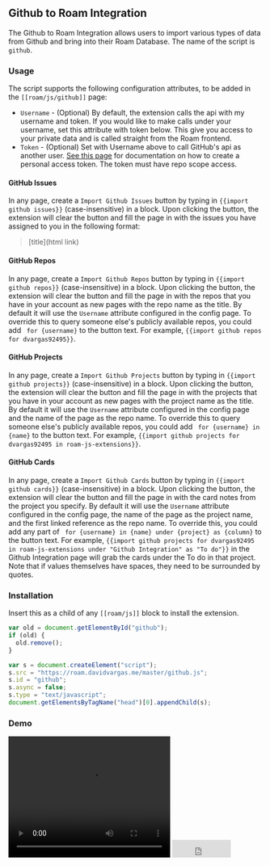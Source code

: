 ## Github to Roam Integration

The Github to Roam Integration allows users to import various types of data from Github and bring into their Roam Database. The name of the script is `github`.

### Usage

The script supports the following configuration attributes, to be added in the `[[roam/js/github]]` page:

- `Username` - (Optional) By default, the extension calls the api with my username and token. If you would like to make calls under your username, set this attribute with token below. This give you access to your private data and is called straight from the Roam frontend.
- `Token` - (Optional) Set with Username above to call GitHub's api as another user. [See this page](https://docs.github.com/en/github/authenticating-to-github/creating-a-personal-access-token) for documentation on how to create a personal access token. The token must have repo scope access. 


#### GitHub Issues

In any page, create a `Import Github Issues` button by typing in `{{import github issues}}` (case-insensitive) in a block. Upon clicking the button, the extension will clear the button and fill the page in with the issues you have assigned to you in the following format:

> [title](html link)

#### GitHub Repos

In any page, create a `Import Github Repos` button by typing in `{{import github repos}}` (case-insensitive) in a block. Upon clicking the button, the extension will clear the button and fill the page in with the repos that you have in your account as new pages with the repo name as the title. By default it will use the `Username` attribute configured in the config page. To override this to query someone else's publicly available repos, you could add ` for {username}` to the button text. For example, `{{import github repos for dvargas92495}}`.

#### GitHub Projects

In any page, create a `Import Github Projects` button by typing in `{{import github projects}}` (case-insensitive) in a block. Upon clicking the button, the extension will clear the button and fill the page in with the projects that you have in your account as new pages with the project name as the title. By default it will use the `Username` attribute configured in the config page and the name of the page as the repo name. To override this to query someone else's publicly available repos, you could add ` for {username} in {name}` to the button text. For example, `{{import github projects for dvargas92495 in roam-js-extensions}}`.

#### GitHub Cards

In any page, create a `Import Github Cards` button by typing in `{{import github cards}}` (case-insensitive) in a block. Upon clicking the button, the extension will clear the button and fill the page in with the card notes from the project you specify. By default it will use the `Username` attribute configured in the config page, the name of the page as the project name, and the first linked reference as the repo name. To override this, you could add any part of ` for {username} in {name} under {project} as {column}` to the button text. For example, `{{import github projects for dvargas92495 in roam-js-extensions under "Github Integration" as "To do"}}` in the Github Integration page will grab the cards under the To do in that project. Note that if values themselves have spaces, they need to be surrounded by quotes.

### Installation

Insert this as a child of any `[[roam/js]]` block to install the extension.

```javascript
var old = document.getElementById("github");
if (old) {
  old.remove();
}

var s = document.createElement("script");
s.src = "https://roam.davidvargas.me/master/github.js";
s.id = "github";
s.async = false;
s.type = "text/javascript";
document.getElementsByTagName("head")[0].appendChild(s);
```

### Demo

<video width="320" height="240" controls>
  <source src="../../videos/github.mp4" type="video/mp4">
</video>

<iframe src="https://github.com/sponsors/dvargas92495/button" title="Sponsor dvargas92495" height="35" width="116" style="border: 0;"></iframe>
